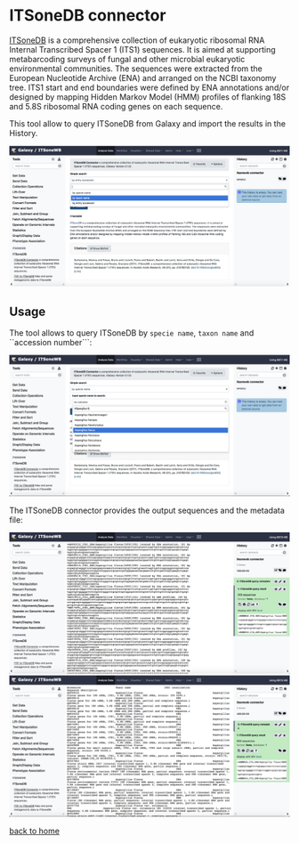ITSoneDB connector
==================

[ITSoneDB](http://itsonedb.cloud.ba.infn.it/index.jsp) is a comprehensive collection of eukaryotic ribosomal RNA Internal Transcribed Spacer 1 (ITS1) sequences. It is aimed at supporting metabarcoding surveys of fungal and other microbial eukaryotic environmental communities. The sequences were extracted from the European Nucleotide Archive (ENA) and arranged on the NCBI taxonomy tree. ITS1 start and end boundaries were defined by ENA annotations and/or designed by mapping Hidden Markov Model (HMM) profiles of flanking 18S and 5.8S ribosomal RNA coding genes on each sequence.

This tool allow to query ITSoneDB from Galaxy and import the results in the History.

![itsonedb_connector_home](https://github.com/ibiom-cnr/itsonewb/raw/master/docs/images/itsonedb_connector/itsonedb_connector_home.png)

Usage
-----

The tool allows to query ITSoneDB by ``specie name``, ``taxon name`` and ``accession number```:

![itsonedb_connector_select](https://github.com/ibiom-cnr/itsonewb/raw/master/docs/images/itsonedb_connector/itsonedb_connector_select.png)

The ITSoneDB connector provides the output sequences and the metadata file:

![itsonedb_connector_output](https://github.com/ibiom-cnr/itsonewb/raw/master/docs/images/itsonedb_connector/itsonedb_connector_output.png)
![itsonedb_connector_metadata](https://github.com/ibiom-cnr/itsonewb/raw/master/docs/images/itsonedb_connector/itsonedb_connector_output_metadata.png)

[back to home](https://github.com/ibiom-cnr/itsonewb/tree/master/README.md)
